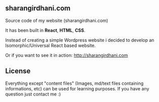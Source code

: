 ## sharangirdhani.com

Source code of my website (sharangirdhani.com)

It has been built in __React__, __HTML__, __CSS__.

Instead of creating a simple Wordpress website i decided to develop an Isomorphic/Universal React based website.  

Or if you want to see it in action: http://sharangirdhani.com

## License

Everything except "content files" (Images, md/text files containing  informations, etc) can be used for learning purposes.
If you have any question just contact me :)
